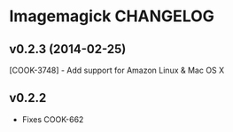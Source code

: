 Imagemagick CHANGELOG
=====================

v0.2.3 (2014-02-25)
-------------------
[COOK-3748] - Add support for Amazon Linux & Mac OS X


v0.2.2
----------
- Fixes COOK-662
